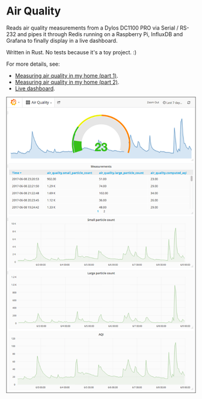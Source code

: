 # Air Quality

Reads air quality measurements from a Dylos DC1100 PRO via Serial / RS-232 and pipes it through Redis running on a Raspberry Pi, InfluxDB and Grafana to finally display in a live dashboard.

Written in Rust. No tests because it's a toy project. :)

For more details, see:

* [Measuring air quality in my home (part 1)](https://peferron.com/2017/03/23/measuring-air-quality-part-1/).
* [Measuring air quality in my home (part 2)](https://peferron.com/2017/04/07/measuring-air-quality-part-2/).
* [Live dashboard](https://air-quality.peferron.com/grafana/dashboard/db/air-quality?orgId=2&from=now-7d&to=now&refresh=5m&theme=light).

[![Dashboard](screenshot.png?raw=true)](https://air-quality.peferron.com/grafana/dashboard/db/air-quality?orgId=2&from=now-7d&to=now&refresh=5m&theme=light)
